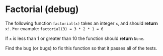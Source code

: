 # Factorial (debug)

The following function `factorial(x)` takes an integer `x`, and should **return** `x!`.
For example: `factorial(3) = 3 * 2 * 1 = 6`

If `x` is less than 1 or greater than 10 the function should **return** `None`.

Find the bug (or bugs) to fix this function so that it passes all of the tests.
